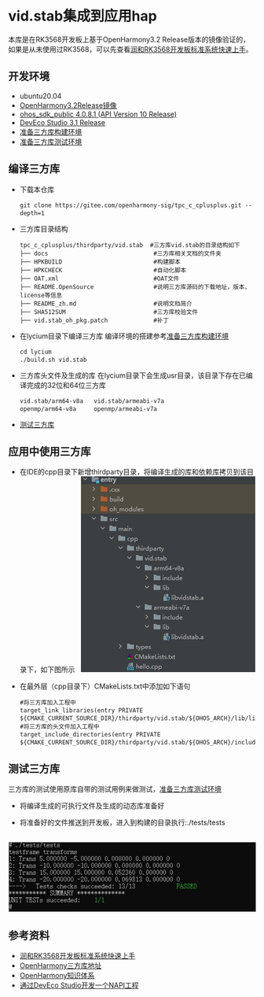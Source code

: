# vid.stab集成到应用hap

本库是在RK3568开发板上基于OpenHarmony3.2 Release版本的镜像验证的，如果是从未使用过RK3568，可以先查看[润和RK3568开发板标准系统快速上手](https://gitee.com/openharmony-sig/knowledge_demo_temp/tree/master/docs/rk3568_helloworld)。

## 开发环境

- ubuntu20.04
- [OpenHarmony3.2Release镜像](https://gitee.com/link?target=https%3A%2F%2Frepo.huaweicloud.com%2Fopenharmony%2Fos%2F3.2-Release%2Fdayu200_standard_arm32.tar.gz)
- [ohos_sdk_public 4.0.8.1 (API Version 10 Release)](https://gitee.com/link?target=http%3A%2F%2Fdownload.ci.openharmony.cn%2Fversion%2FMaster_Version%2FOpenHarmony_4.0.8.1%2F20230608_091058%2Fversion-Master_Version-OpenHarmony_4.0.8.1-20230608_091058-ohos-sdk-public.tar.gz)
- [DevEco Studio 3.1 Release](https://gitee.com/link?target=https%3A%2F%2Fcontentcenter-vali-drcn.dbankcdn.cn%2Fpvt_2%2FDeveloperAlliance_package_901_9%2F81%2Fv3%2FtgRUB84wR72nTfE8Ir_xMw%2Fdevecostudio-windows-3.1.0.501.zip%3FHW-CC-KV%3DV1%26HW-CC-Date%3D20230621T074329Z%26HW-CC-Expire%3D315360000%26HW-CC-Sign%3D22F6787DF6093ECB4D4E08F9379B114280E1F65DA710599E48EA38CB24F3DBF2)
- [准备三方库构建环境](../../../lycium/README.md#1编译环境准备)
- [准备三方库测试环境](../../../lycium/README.md#3ci环境准备)

## 编译三方库
- 下载本仓库
  ```
  git clone https://gitee.com/openharmony-sig/tpc_c_cplusplus.git --depth=1
  ```
- 三方库目录结构
  ```
  tpc_c_cplusplus/thirdparty/vid.stab  #三方库vid.stab的目录结构如下
  ├── docs                              #三方库相关文档的文件夹
  ├── HPKBUILD                          #构建脚本
  ├── HPKCHECK                          #自动化脚本
  ├── OAT.xml                           #OAT文件  
  ├── README.OpenSource                 #说明三方库源码的下载地址，版本，license等信息
  ├── README_zh.md                      #说明文档简介 
  ├── SHA512SUM                         #三方库校验文件
  ├── vid.stab_oh_pkg.patch             #补丁
  ```
  
- 在lycium目录下编译三方库
  编译环境的搭建参考[准备三方库构建环境](../../../lycium/README.md#1编译环境准备)

  ```
  cd lycium
  ./build.sh vid.stab
  ```
- 三方库头文件及生成的库
  在lycium目录下会生成usr目录，该目录下存在已编译完成的32位和64位三方库
  ```
  vid.stab/arm64-v8a   vid.stab/armeabi-v7a
  openmp/arm64-v8a     openmp/armeabi-v7a
  ```

- [测试三方库](#测试三方库)

## 应用中使用三方库

- 在IDE的cpp目录下新增thirdparty目录，将编译生成的库和依赖库拷贝到该目录下，如下图所示
  &nbsp;
  ![thirdparty_install_dir](pic/vid.stab_install_dir.jpg)

- 在最外层（cpp目录下）CMakeLists.txt中添加如下语句
  ```shell
  #将三方库加入工程中 
  target_link_libraries(entry PRIVATE ${CMAKE_CURRENT_SOURCE_DIR}/thirdparty/vid.stab/${OHOS_ARCH}/lib/libvidstab.a)
  #将三方库的头文件加入工程中
  target_include_directories(entry PRIVATE ${CMAKE_CURRENT_SOURCE_DIR}/thirdparty/vid.stab/${OHOS_ARCH}/include)
  ```

## 测试三方库
三方库的测试使用原库自带的测试用例来做测试，[准备三方库测试环境](../../../lycium/README.md#3ci环境准备)

- 将编译生成的可执行文件及生成的动态库准备好

- 将准备好的文件推送到开发板，进入到构建的目录执行:./tests/tests

&nbsp;![vid.stab_test](pic/vid.stab_test.jpg)

## 参考资料
- [润和RK3568开发板标准系统快速上手](https://gitee.com/openharmony-sig/knowledge_demo_temp/tree/master/docs/rk3568_helloworld)
- [OpenHarmony三方库地址](https://gitee.com/openharmony-tpc)
- [OpenHarmony知识体系](https://gitee.com/openharmony-sig/knowledge)
- [通过DevEco Studio开发一个NAPI工程](https://gitee.com/openharmony-sig/knowledge_demo_temp/blob/master/docs/napi_study/docs/hello_napi.md)
